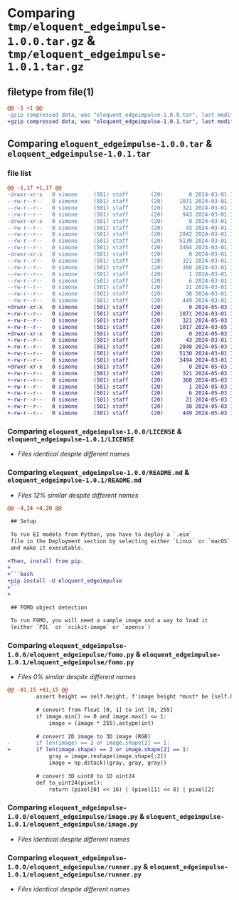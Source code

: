 # Comparing `tmp/eloquent_edgeimpulse-1.0.0.tar.gz` & `tmp/eloquent_edgeimpulse-1.0.1.tar.gz`

## filetype from file(1)

```diff
@@ -1 +1 @@
-gzip compressed data, was "eloquent_edgeimpulse-1.0.0.tar", last modified: Fri Mar  1 10:45:19 2024, max compression
+gzip compressed data, was "eloquent_edgeimpulse-1.0.1.tar", last modified: Fri May  3 16:15:03 2024, max compression
```

## Comparing `eloquent_edgeimpulse-1.0.0.tar` & `eloquent_edgeimpulse-1.0.1.tar`

### file list

```diff
@@ -1,17 +1,17 @@
-drwxr-xr-x   0 simone     (501) staff       (20)        0 2024-03-01 10:45:19.915949 eloquent_edgeimpulse-1.0.0/
--rw-r--r--   0 simone     (501) staff       (20)     1071 2024-03-01 10:35:32.000000 eloquent_edgeimpulse-1.0.0/LICENSE
--rw-r--r--   0 simone     (501) staff       (20)      321 2024-03-01 10:45:19.915594 eloquent_edgeimpulse-1.0.0/PKG-INFO
--rw-r--r--   0 simone     (501) staff       (20)      943 2024-03-01 10:35:13.000000 eloquent_edgeimpulse-1.0.0/README.md
-drwxr-xr-x   0 simone     (501) staff       (20)        0 2024-03-01 10:45:19.912690 eloquent_edgeimpulse-1.0.0/eloquent_edgeimpulse/
--rw-r--r--   0 simone     (501) staff       (20)       43 2024-03-01 10:15:55.000000 eloquent_edgeimpulse-1.0.0/eloquent_edgeimpulse/__init__.py
--rw-r--r--   0 simone     (501) staff       (20)     2842 2024-03-01 10:33:22.000000 eloquent_edgeimpulse-1.0.0/eloquent_edgeimpulse/fomo.py
--rw-r--r--   0 simone     (501) staff       (20)     5130 2024-03-01 10:10:55.000000 eloquent_edgeimpulse-1.0.0/eloquent_edgeimpulse/image.py
--rw-r--r--   0 simone     (501) staff       (20)     3494 2024-03-01 10:10:53.000000 eloquent_edgeimpulse-1.0.0/eloquent_edgeimpulse/runner.py
-drwxr-xr-x   0 simone     (501) staff       (20)        0 2024-03-01 10:45:19.915068 eloquent_edgeimpulse-1.0.0/eloquent_edgeimpulse.egg-info/
--rw-r--r--   0 simone     (501) staff       (20)      321 2024-03-01 10:45:19.000000 eloquent_edgeimpulse-1.0.0/eloquent_edgeimpulse.egg-info/PKG-INFO
--rw-r--r--   0 simone     (501) staff       (20)      368 2024-03-01 10:45:19.000000 eloquent_edgeimpulse-1.0.0/eloquent_edgeimpulse.egg-info/SOURCES.txt
--rw-r--r--   0 simone     (501) staff       (20)        1 2024-03-01 10:45:19.000000 eloquent_edgeimpulse-1.0.0/eloquent_edgeimpulse.egg-info/dependency_links.txt
--rw-r--r--   0 simone     (501) staff       (20)        6 2024-03-01 10:45:19.000000 eloquent_edgeimpulse-1.0.0/eloquent_edgeimpulse.egg-info/requires.txt
--rw-r--r--   0 simone     (501) staff       (20)       21 2024-03-01 10:45:19.000000 eloquent_edgeimpulse-1.0.0/eloquent_edgeimpulse.egg-info/top_level.txt
--rw-r--r--   0 simone     (501) staff       (20)       38 2024-03-01 10:45:19.916131 eloquent_edgeimpulse-1.0.0/setup.cfg
--rw-r--r--   0 simone     (501) staff       (20)      449 2024-03-01 10:45:15.000000 eloquent_edgeimpulse-1.0.0/setup.py
+drwxr-xr-x   0 simone     (501) staff       (20)        0 2024-05-03 16:15:03.189904 eloquent_edgeimpulse-1.0.1/
+-rw-r--r--   0 simone     (501) staff       (20)     1071 2024-03-01 10:35:32.000000 eloquent_edgeimpulse-1.0.1/LICENSE
+-rw-r--r--   0 simone     (501) staff       (20)      321 2024-05-03 16:15:03.189231 eloquent_edgeimpulse-1.0.1/PKG-INFO
+-rw-r--r--   0 simone     (501) staff       (20)     1017 2024-03-05 11:52:02.000000 eloquent_edgeimpulse-1.0.1/README.md
+drwxr-xr-x   0 simone     (501) staff       (20)        0 2024-05-03 16:15:03.185586 eloquent_edgeimpulse-1.0.1/eloquent_edgeimpulse/
+-rw-r--r--   0 simone     (501) staff       (20)       43 2024-03-01 10:15:55.000000 eloquent_edgeimpulse-1.0.1/eloquent_edgeimpulse/__init__.py
+-rw-r--r--   0 simone     (501) staff       (20)     2848 2024-05-03 16:10:43.000000 eloquent_edgeimpulse-1.0.1/eloquent_edgeimpulse/fomo.py
+-rw-r--r--   0 simone     (501) staff       (20)     5130 2024-03-01 10:10:55.000000 eloquent_edgeimpulse-1.0.1/eloquent_edgeimpulse/image.py
+-rw-r--r--   0 simone     (501) staff       (20)     3494 2024-03-01 10:10:53.000000 eloquent_edgeimpulse-1.0.1/eloquent_edgeimpulse/runner.py
+drwxr-xr-x   0 simone     (501) staff       (20)        0 2024-05-03 16:15:03.188494 eloquent_edgeimpulse-1.0.1/eloquent_edgeimpulse.egg-info/
+-rw-r--r--   0 simone     (501) staff       (20)      321 2024-05-03 16:15:03.000000 eloquent_edgeimpulse-1.0.1/eloquent_edgeimpulse.egg-info/PKG-INFO
+-rw-r--r--   0 simone     (501) staff       (20)      368 2024-05-03 16:15:03.000000 eloquent_edgeimpulse-1.0.1/eloquent_edgeimpulse.egg-info/SOURCES.txt
+-rw-r--r--   0 simone     (501) staff       (20)        1 2024-05-03 16:15:03.000000 eloquent_edgeimpulse-1.0.1/eloquent_edgeimpulse.egg-info/dependency_links.txt
+-rw-r--r--   0 simone     (501) staff       (20)        6 2024-05-03 16:15:03.000000 eloquent_edgeimpulse-1.0.1/eloquent_edgeimpulse.egg-info/requires.txt
+-rw-r--r--   0 simone     (501) staff       (20)       21 2024-05-03 16:15:03.000000 eloquent_edgeimpulse-1.0.1/eloquent_edgeimpulse.egg-info/top_level.txt
+-rw-r--r--   0 simone     (501) staff       (20)       38 2024-05-03 16:15:03.190141 eloquent_edgeimpulse-1.0.1/setup.cfg
+-rw-r--r--   0 simone     (501) staff       (20)      449 2024-05-03 16:15:02.000000 eloquent_edgeimpulse-1.0.1/setup.py
```

### Comparing `eloquent_edgeimpulse-1.0.0/LICENSE` & `eloquent_edgeimpulse-1.0.1/LICENSE`

 * *Files identical despite different names*

### Comparing `eloquent_edgeimpulse-1.0.0/README.md` & `eloquent_edgeimpulse-1.0.1/README.md`

 * *Files 12% similar despite different names*

```diff
@@ -4,14 +4,20 @@
 
 ## Setup
 
 To run EI models from Python, you have to deploy a `.eim`
 file in the Deployment section by selecting either `Linux` or `macOS`
 and make it executable.
 
+Then, install from pip.
+
+```bash
+pip install -U eloquent_edgeimpulse
+```
+
 
 ## FOMO object detection
 
 To run FOMO, you will need a sample image and a way to load it
 (either `PIL` or `scikit-image` or `opencv`)
```

### Comparing `eloquent_edgeimpulse-1.0.0/eloquent_edgeimpulse/fomo.py` & `eloquent_edgeimpulse-1.0.1/eloquent_edgeimpulse/fomo.py`

 * *Files 0% similar despite different names*

```diff
@@ -81,15 +81,15 @@
         assert height == self.height, f'image height *must* be {self.height}'
 
         # convert from float [0, 1] to int [0, 255]
         if image.min() >= 0 and image.max() <= 1:
             image = (image * 255).astype(int)
 
         # convert 2D image to 3D image (RGB)
-        if len(image) == 2 or image.shape[2] == 1:
+        if len(image.shape) == 2 or image.shape[2] == 1:
             gray = image.reshape(image.shape[:2])
             image = np.dstack((gray, gray, gray))
 
         # convert 3D uint8 to 1D uint24
         def to_uint24(pixel):
             return (pixel[0] << 16) | (pixel[1] << 8) | pixel[2]
```

### Comparing `eloquent_edgeimpulse-1.0.0/eloquent_edgeimpulse/image.py` & `eloquent_edgeimpulse-1.0.1/eloquent_edgeimpulse/image.py`

 * *Files identical despite different names*

### Comparing `eloquent_edgeimpulse-1.0.0/eloquent_edgeimpulse/runner.py` & `eloquent_edgeimpulse-1.0.1/eloquent_edgeimpulse/runner.py`

 * *Files identical despite different names*

